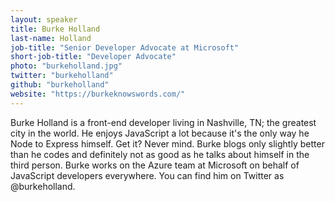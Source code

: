 ```yaml
---
layout: speaker
title: Burke Holland
last-name: Holland
job-title: "Senior Developer Advocate at Microsoft"
short-job-title: "Developer Advocate"
photo: "burkeholland.jpg"
twitter: "burkeholland"
github: "burkeholland"
website: "https://burkeknowswords.com/"
---
```


Burke Holland is a front-end developer living in Nashville, TN; the greatest city in the world. He enjoys JavaScript a lot because it's the only way he Node to Express himself. Get it? Never mind. Burke blogs only slightly better than he codes and definitely not as good as he talks about himself in the third person. Burke works on the Azure team at Microsoft on behalf of JavaScript developers everywhere. You can find him on Twitter as @burkeholland.
